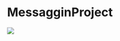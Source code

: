 # MessagginProject

<img src="https://drive.google.com/uc?export=download&id=14KknKve3pMJpAls8mHyMA1rHmUdlV-qz"/>